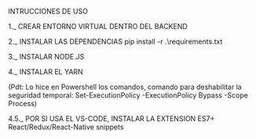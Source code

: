 INTRUCCIONES DE USO

1._ CREAR ENTORNO VIRTUAL DENTRO DEL BACKEND

2._ INSTALAR LAS DEPENDENCIAS
pip install -r .\requirements.txt

3._ INSTALAR NODE.JS

4._ INSTALAR EL YARN

(Pdt: Lo hice en Powershell los comandos, comando para deshabilitar la seguridad temporal: Set-ExecutionPolicy -ExecutionPolicy Bypass -Scope Process)

4.5._ POR SI USA EL VS-CODE, INSTALAR LA EXTENSION ES7+ React/Redux/React-Native snippets
